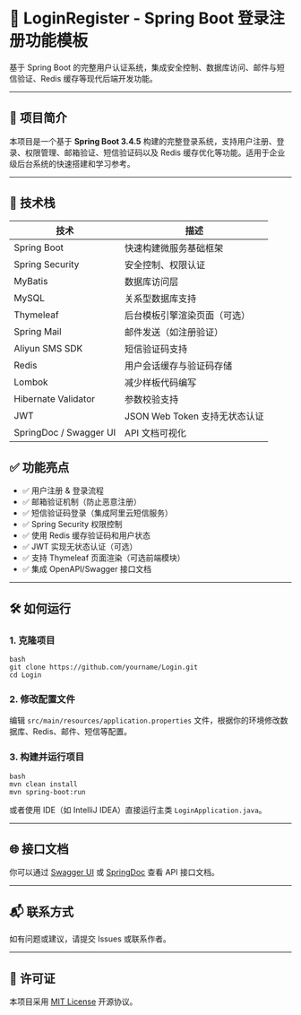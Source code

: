 
# 🚀 LoginRegister - Spring Boot 登录注册功能模板

基于 Spring Boot 的完整用户认证系统，集成安全控制、数据库访问、邮件与短信验证、Redis 缓存等现代后端开发功能。

---

## 📌 项目简介

本项目是一个基于 **Spring Boot 3.4.5** 构建的完整登录系统，支持用户注册、登录、权限管理、邮箱验证、短信验证码以及 Redis 缓存优化等功能。适用于企业级后台系统的快速搭建和学习参考。

---

## 🔧 技术栈

| 技术 | 描述 |
|------|------|
| Spring Boot | 快速构建微服务基础框架 |
| Spring Security | 安全控制、权限认证 |
| MyBatis | 数据库访问层 |
| MySQL | 关系型数据库支持 |
| Thymeleaf | 后台模板引擎渲染页面（可选） |
| Spring Mail | 邮件发送（如注册验证） |
| Aliyun SMS SDK | 短信验证码支持 |
| Redis | 用户会话缓存与验证码存储 |
| Lombok | 减少样板代码编写 |
| Hibernate Validator | 参数校验支持 |
| JWT | JSON Web Token 支持无状态认证 |
| SpringDoc / Swagger UI | API 文档可视化 |


## ✅ 功能亮点

- ✅ 用户注册 & 登录流程
- ✅ 邮箱验证机制（防止恶意注册）
- ✅ 短信验证码登录（集成阿里云短信服务）
- ✅ Spring Security 权限控制
- ✅ 使用 Redis 缓存验证码和用户状态
- ✅ JWT 实现无状态认证（可选）
- ✅ 支持 Thymeleaf 页面渲染（可选前端模块）
- ✅ 集成 OpenAPI/Swagger 接口文档

---

## 🛠️ 如何运行

### 1. 克隆项目

```
bash
git clone https://github.com/yourname/Login.git
cd Login
```
### 2. 修改配置文件

编辑 `src/main/resources/application.properties` 文件，根据你的环境修改数据库、Redis、邮件、短信等配置。

### 3. 构建并运行项目

```
bash
mvn clean install
mvn spring-boot:run
```
或者使用 IDE（如 IntelliJ IDEA）直接运行主类 `LoginApplication.java`。

---

## 🌐 接口文档

你可以通过 [Swagger UI](http://localhost:8080/swagger-ui.html) 或 [SpringDoc](http://localhost:8080/v3/api-docs) 查看 API 接口文档。

---

## 📬 联系方式

如有问题或建议，请提交 Issues 或联系作者。

---

## 📜 许可证

本项目采用 [MIT License](LICENSE) 开源协议。
